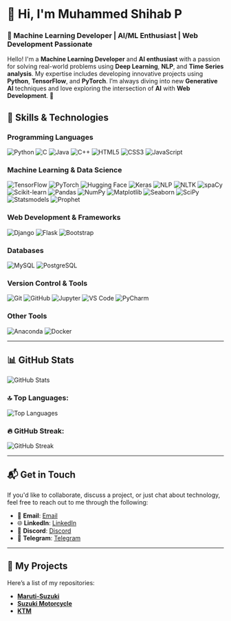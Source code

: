# 👋 Hi, I'm Muhammed Shihab P
### 🚀 Machine Learning Developer | AI/ML Enthusiast | Web Development Passionate

Hello! I'm a **Machine Learning Developer** and **AI enthusiast** with a passion for solving real-world problems using **Deep Learning**, **NLP**, and **Time Series analysis**. My expertise includes developing innovative projects using **Python**, **TensorFlow**, and **PyTorch**. I’m always diving into new **Generative AI** techniques and love exploring the intersection of **AI** with **Web Development**. 🚀

## 🔧 Skills & Technologies

### **Programming Languages**
![Python](https://img.shields.io/badge/Python-3776AB?style=for-the-badge&logo=python&logoColor=white)
![C](https://img.shields.io/badge/C-00599C?style=for-the-badge&logo=c&logoColor=white)
![Java](https://img.shields.io/badge/Java-007396?style=for-the-badge&logo=java&logoColor=white)
![C++](https://img.shields.io/badge/C++-00599C?style=for-the-badge&logo=c%2B%2B&logoColor=white)
![HTML5](https://img.shields.io/badge/HTML5-E34F26?style=for-the-badge&logo=html5&logoColor=white)
![CSS3](https://img.shields.io/badge/CSS3-1572B6?style=for-the-badge&logo=css3&logoColor=white)
![JavaScript](https://img.shields.io/badge/JavaScript-F7DF1E?style=for-the-badge&logo=javascript&logoColor=black)

### **Machine Learning & Data Science**
![TensorFlow](https://img.shields.io/badge/TensorFlow-FF6F00?style=for-the-badge&logo=tensorflow&logoColor=white)
![PyTorch](https://img.shields.io/badge/PyTorch-EE4C2C?style=for-the-badge&logo=pytorch&logoColor=white)
![Hugging Face](https://img.shields.io/badge/Transformers-FFCA28?style=for-the-badge&logo=huggingface&logoColor=black)
![Keras](https://img.shields.io/badge/Keras-D00000?style=for-the-badge&logo=keras&logoColor=white)
![NLP](https://img.shields.io/badge/NLP-FF6F61?style=for-the-badge&logo=semanticweb&logoColor=white)
![NLTK](https://img.shields.io/badge/NLTK-154360?style=for-the-badge&logo=python&logoColor=white)
![spaCy](https://img.shields.io/badge/spaCy-09A3D5?style=for-the-badge&logo=spacy&logoColor=white)
![Scikit-learn](https://img.shields.io/badge/Scikit--learn-F7931E?style=for-the-badge&logo=scikit-learn&logoColor=white)
![Pandas](https://img.shields.io/badge/Pandas-150458?style=for-the-badge&logo=pandas&logoColor=white)
![NumPy](https://img.shields.io/badge/NumPy-013243?style=for-the-badge&logo=numpy&logoColor=white)
![Matplotlib](https://img.shields.io/badge/Matplotlib-ffffff?style=for-the-badge&logo=plotly&logoColor=black)
![Seaborn](https://img.shields.io/badge/Seaborn-0099CC?style=for-the-badge&logoColor=white)
![SciPy](https://img.shields.io/badge/SciPy-8CAAE6?style=for-the-badge&logo=scipy&logoColor=white)
![Statsmodels](https://img.shields.io/badge/Statsmodels-005C5C?style=for-the-badge&logo=python&logoColor=white)
![Prophet](https://img.shields.io/badge/Prophet-232F3E?style=for-the-badge&logo=meta&logoColor=white)

### **Web Development & Frameworks**
![Django](https://img.shields.io/badge/Django-092E20?style=for-the-badge&logo=django&logoColor=white)
![Flask](https://img.shields.io/badge/Flask-000000?style=for-the-badge&logo=flask&logoColor=white)
![Bootstrap](https://img.shields.io/badge/Bootstrap-7952B3?style=for-the-badge&logo=bootstrap&logoColor=white)

### **Databases**
![MySQL](https://img.shields.io/badge/MySQL-4479A1?style=for-the-badge&logo=mysql&logoColor=white)
![PostgreSQL](https://img.shields.io/badge/PostgreSQL-4169E1?style=for-the-badge&logo=postgresql&logoColor=white)

### **Version Control & Tools**
![Git](https://img.shields.io/badge/Git-F05032?style=for-the-badge&logo=git&logoColor=white)
![GitHub](https://img.shields.io/badge/GitHub-181717?style=for-the-badge&logo=github&logoColor=white)
![Jupyter](https://img.shields.io/badge/Jupyter-F37626?style=for-the-badge&logo=jupyter&logoColor=white)
![VS Code](https://img.shields.io/badge/VS%20Code-0078D4?style=for-the-badge&logo=visual-studio-code&logoColor=white)
![PyCharm](https://img.shields.io/badge/PyCharm-000000?style=for-the-badge&logo=pycharm&logoColor=white)

### **Other Tools**
![Anaconda](https://img.shields.io/badge/Anaconda-44A833?style=for-the-badge&logo=anaconda&logoColor=white)
![Docker](https://img.shields.io/badge/Docker-2496ED?style=for-the-badge&logo=docker&logoColor=white)


---

## 📊 GitHub Stats

![GitHub Stats](https://github-readme-stats.vercel.app/api?username=muhammedshihab1001&show_icons=true&hide_title=true&count_private=true&theme=radical)

### 🔝 Top Languages:
![Top Languages](https://github-readme-stats.vercel.app/api/top-langs/?username=muhammedshihab1001&layout=compact&theme=radical)

### 🔥 GitHub Streak:
![GitHub Streak](https://github-readme-streak-stats.herokuapp.com/?user=muhammedshihab1001&theme=radical)

---

## 📬 Get in Touch

If you'd like to collaborate, discuss a project, or just chat about technology, feel free to reach out to me through the following:

- 📧 **Email**: [Email](mailto:muhammedshihab2002@gmail.com)
- 🌐 **LinkedIn**: [LinkedIn](https://www.linkedin.com/in/muhammedshihabp?utm_source=share&utm_campaign=share_via&utm_content=profile&utm_medium=android_app)
- 💬 **Discord**: [Discord](https://discordapp.com/users/muhammedshihab1001)
- 📱 **Telegram**: [Telegram](https://t.me/muhammedshihab1001)
---

## 🔗 My Projects

Here’s a list of my repositories:

- **[Maruti-Suzuki](https://muhammedshihab1001.github.io/Maruti-Suzuki/)**
- **[Suzuki Motorcycle](https://muhammedshihab1001.github.io/suzuki)**
- **[KTM](https://muhammedshihab1001.github.io/KTM/)**

